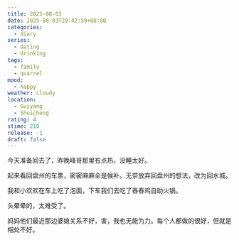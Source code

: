```yaml
---
title: 2025-08-03
date: 2025-08-03T20:42:59+08:00
categories:
  - diary
series:
  - dating
  - drinking
tags:
  - family
  - quarrel
mood:
  - happy
weather: cloudy
location:
  - Guiyang
  - Shuicheng
rating: 4
stime: 210
release: -1
draft: false
---
```

今天准备回去了，昨晚峰哥那里有点热，没睡太好。

起来看回盘州的车票，密密麻麻全是候补。无奈放弃回盘州的想法，改为回水城。

我和小欢欢在车上吃了泡面，下车我们去吃了舂舂鸡自助火锅。

头晕晕的，太难受了。

妈妈他们最近那边婆媳关系不好，害，我也无能为力。每个人都做的很好，但就是相处不好。
